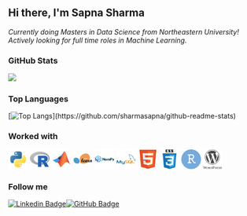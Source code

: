 ## Hi there, I'm Sapna Sharma

<p>
  <em>
    Currently doing Masters in Data Science from Northeastern University!
    Actively looking for full time roles in Machine Learning.
  </em>
 </p>
 


### GitHub Stats
<p align="left">
  <a href = "https://github.com/sharmasapna">
<img src="https://github-readme-stats-aj8vj7k8x.vercel.app/api?username=sharmasapna&show_icons=true&title_color=151515&icon_color=8ac926&text_color=151515&count_private=true&include_all_commits=true">
  </a>
 </p>
 
### Top Languages
 
[![Top Langs](https://github-readme-stats.vercel.app/api/top-langs/?username=sharmasapna&hide=css,scss,html,javascript&langs_count=8&title_color=151515&icon_color=8ac926&text_color=151515&card_width=400")](https://github.com/sharmasapna/github-readme-stats)
 

### Worked with 
<code><img height="40" src="https://raw.githubusercontent.com/devicons/devicon/master/icons/python/python-original.svg" title="python"></code>
<code><img height="40" src="https://github.com/devicons/devicon/blob/master/icons/r/r-original.svg" title="R"></code>
<code><img height="40" src="https://github.com/devicons/devicon/blob/master/icons/matlab/matlab-original.svg" title="MATLAB"></code>
<code><img height="40" src="https://raw.githubusercontent.com/github/explore/80688e429a7d4ef2fca1e82350fe8e3517d3494d/topics/scikit-learn/scikit-learn.png" title="sklearn"></code>
<code><img height="40" src="https://github.com/devicons/devicon/blob/master/icons/numpy/numpy-original-wordmark.svg" title="numpy"></code>
<code><img height="40" src="https://raw.githubusercontent.com/devicons/devicon/master/icons/mysql/mysql-original-wordmark.svg" title="mysql"></code>
<code><img height="40" src="https://raw.githubusercontent.com/devicons/devicon/master/icons/html5/html5-original.svg" title="html5"></code>
<code><img height="40" src="https://raw.githubusercontent.com/devicons/devicon/master/icons/css3/css3-original-wordmark.svg" title="css3"></code>
<code><img height="40" src="https://github.com/devicons/devicon/blob/master/icons/rstudio/rstudio-original.svg" title="rstudio"></code>
<code><img height="40" src="https://github.com/devicons/devicon/blob/master/icons/wordpress/wordpress-plain-wordmark.svg" title="wordpress"></code>


### Follow me

[![Linkedin Badge](https://img.shields.io/badge/-Sapna%20Sharma-blue?style=flat-circle&logo=Linkedin&logoColor=white&link=https://www.linkedin.com/in/sapnasharma22/)](https://www.linkedin.com/in/sapnasharma22/)[![GitHub Badge](https://img.shields.io/badge/-@sharmasapna-24292e?style=flat-circle&labelColor=24292e&logo=github&logoColor=white&link=https://github.com/sharmasapna)](https://github.com/sharmasapna)



